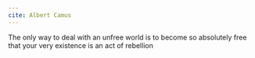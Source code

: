 ```yaml
---
cite: Albert Camus
---
```


The only way to deal with an unfree world is to become so absolutely free that your very existence is an act of rebellion
